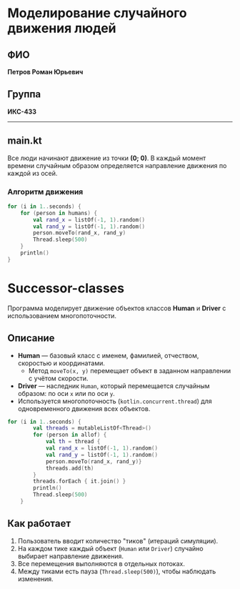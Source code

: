 # Моделирование случайного движения людей

## ФИО
**Петров Роман Юрьевич**

## Группа
**ИКС-433**

---

## main.kt

Все люди начинают движение из точки **(0; 0)**. В каждый момент времени случайным образом определяется направление движения по каждой из осей.

### Алгоритм движения

```kotlin
for (i in 1..seconds) {
    for (person in humans) {
        val rand_x = listOf(-1, 1).random()
        val rand_y = listOf(-1, 1).random()
        person.moveTo(rand_x, rand_y)
        Thread.sleep(500)
    }
    println()
}
```


# Successor-classes

Программа моделирует движение объектов классов **Human** и **Driver** с использованием многопоточности.

## Описание
- **Human** — базовый класс с именем, фамилией, отчеством, скоростью и координатами.
  - Метод `moveTo(x, y)` перемещает объект в заданном направлении с учётом скорости.
- **Driver** — наследник `Human`, который перемещается случайным образом: по оси `x` или по оси `y`.
- Используется многопоточность (`kotlin.concurrent.thread`) для одновременного движения всех объектов.

```kotlin
for (i in 1..seconds) {
        val threads = mutableListOf<Thread>()
        for (person in allof) {
            val th = thread {
            val rand_x = listOf(-1, 1).random()
            val rand_y = listOf(-1, 1).random()
            person.moveTo(rand_x, rand_y)}
            threads.add(th)
        }
        threads.forEach { it.join() }
        println()
        Thread.sleep(500)
    }
```

## Как работает
1. Пользователь вводит количество "тиков" (итераций симуляции).
2. На каждом тике каждый объект (`Human` или `Driver`) случайно выбирает направление движения.
3. Все перемещения выполняются в отдельных потоках.
4. Между тиками есть пауза (`Thread.sleep(500)`), чтобы наблюдать изменения.
